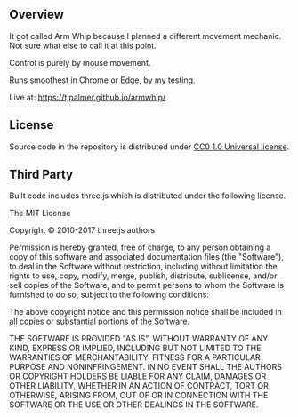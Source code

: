 ## Overview

It got called Arm Whip because I planned a different movement mechanic.
Not sure what else to call it at this point.

Control is purely by mouse movement.

Runs smoothest in Chrome or Edge, by my testing.

Live at: https://tjpalmer.github.io/armwhip/


## License

Source code in the repository is distributed under [CC0 1.0 Universal license](
  https://creativecommons.org/publicdomain/zero/1.0/legalcode
).


## Third Party

Built code includes three.js which is distributed under the following license.

The MIT License

Copyright © 2010-2017 three.js authors

Permission is hereby granted, free of charge, to any person obtaining a copy
of this software and associated documentation files (the "Software"), to deal
in the Software without restriction, including without limitation the rights
to use, copy, modify, merge, publish, distribute, sublicense, and/or sell
copies of the Software, and to permit persons to whom the Software is
furnished to do so, subject to the following conditions:

The above copyright notice and this permission notice shall be included in
all copies or substantial portions of the Software.

THE SOFTWARE IS PROVIDED "AS IS", WITHOUT WARRANTY OF ANY KIND, EXPRESS OR
IMPLIED, INCLUDING BUT NOT LIMITED TO THE WARRANTIES OF MERCHANTABILITY,
FITNESS FOR A PARTICULAR PURPOSE AND NONINFRINGEMENT. IN NO EVENT SHALL THE
AUTHORS OR COPYRIGHT HOLDERS BE LIABLE FOR ANY CLAIM, DAMAGES OR OTHER
LIABILITY, WHETHER IN AN ACTION OF CONTRACT, TORT OR OTHERWISE, ARISING FROM,
OUT OF OR IN CONNECTION WITH THE SOFTWARE OR THE USE OR OTHER DEALINGS IN
THE SOFTWARE.

